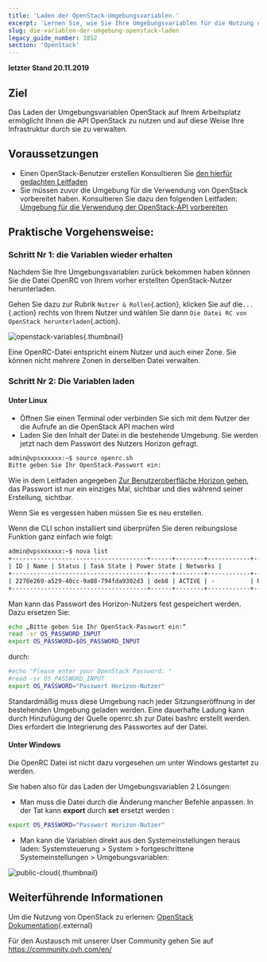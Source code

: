 ```yaml
---
title: 'Laden der OpenStack-Umgebungsvariablen.'
excerpt: 'Lernen Sie, wie Sie Ihre Umgebungsvariablen für die Nutzung der API von OpenStack laden können'
slug: die-variablen-der-umgebung-openstack-laden
legacy_guide_number: 1852
section: 'OpenStack'
---
```


**letzter Stand 20.11.2019**

## Ziel

Das Laden der Umgebungsvariablen OpenStack auf Ihrem Arbeitsplatz ermöglicht Ihnen die API OpenStack zu nutzen und auf diese Weise Ihre Infrastruktur durch sie zu verwalten.


## Voraussetzungen
- Einen OpenStack-Benutzer erstellen Konsultieren Sie [den hierfür gedachten Leitfaden](https://docs.ovh.com/de/public-cloud/erstellung_eines_zugangs_zu_horizon/)
- Sie müssen zuvor die Umgebung für die Verwendung von OpenStack vorbereitet haben. Konsultieren Sie dazu den folgenden Leitfaden: [Umgebung für die Verwendung der OpenStack-API vorbereiten](https://docs.ovh.com/de/public-cloud/vorbereitung_der_umgebung_fur_die_verwendung_der_openstack_api/)

## Praktische Vorgehensweise:

### Schritt Nr 1: die Variablen wieder erhalten

Nachdem Sie Ihre Umgebungsvariablen zurück bekommen haben können Sie die Datei OpenRC von Ihrem vorher erstellten OpenStack-Nutzer herunterladen.

Gehen Sie dazu zur Rubrik `Nutzer & Rollen`{.action}, klicken Sie auf die`...`{.action} rechts von Ihrem Nutzer und wählen Sie dann `Die Datei RC von OpenStack herunterladen`{.action}.

![openstack-variables](images/pciopenstackvariables1.png){.thumbnail}

Eine OpenRC-Datei entspricht einem Nutzer und auch einer Zone. Sie können nicht mehrere Zonen in derselben Datei verwalten.

### Schritt Nr 2: Die Variablen laden

#### **Unter Linux**

* Öffnen Sie einen Terminal oder verbinden Sie sich mit dem Nutzer der die Aufrufe an die OpenStack API machen wird
* Laden Sie den Inhalt der Datei in die bestehende Umgebung. Sie werden jetzt nach dem Passwort des Nutzers Horizon gefragt.

```bash
admin@vpsxxxxxx:~$ source openrc.sh
Bitte geben Sie Ihr OpenStack-Passwort ein:
```

Wie in dem Leitfaden angegeben [Zur Benutzeroberfläche Horizon gehen](https://docs.ovh.com/de/public-cloud/erstellung_eines_zugangs_zu_horizon/), das Passwort ist nur ein einziges Mal, sichtbar und dies während seiner Erstellung, sichtbar.

Wenn Sie es vergessen haben müssen Sie es neu erstellen.

Wenn die CLI schon installiert sind überprüfen Sie deren reibungslose Funktion ganz einfach wie folgt:

```bash
admin@vpsxxxxxx:~$ nova list
+--------------------------------------+------+--------+------------+-------------+------------------------+
| ID | Name | Status | Task State | Power State | Networks |
+--------------------------------------+------+--------+------------+-------------+------------------------+
| 2278e269-a529-40cc-9a08-794fda9302d3 | deb8 | ACTIVE | -          | Running     | Ext-Net=xx.xxx.xx.xxx |
+--------------------------------------+------+--------+------------+-------------+------------------------+
```

Man kann das Passwort des Horizon-Nutzers fest gespeichert werden. Dazu ersetzen Sie:

```bash
echo „Bitte geben Sie Ihr OpenStack-Passwort ein:“
read -sr OS_PASSWORD_INPUT
export OS_PASSWORD=$OS_PASSWORD_INPUT
```

durch:

```bash
#echo "Please enter your OpenStack Password: "
#read -sr OS_PASSWORD_INPUT
export OS_PASSWORD="Passwort Horizon-Nutzer"
```

Standardmäßig muss diese Umgebung nach jeder Sitzungseröffnung in der bestehenden Umgebung geladen werden.  Eine dauerhafte Ladung kann durch Hinzufügung der Quelle openrc.sh zur Datei bashrc erstellt werden. Dies erfordert die Integrierung des Passwortes auf der Datei. 


#### **Unter Windows**

Die OpenRC Datei ist nicht dazu vorgesehen um unter Windows gestartet zu werden.

Sie haben also für das Laden der Umgebungsvariablen 2 Lösungen:

- Man muss die Datei durch die Änderung mancher Befehle anpassen. In der Tat kann **export** durch **set**  ersetzt werden :

```bash
export OS_PASSWORD="Passwort Horizon-Nutzer"
```

- Man kann die Variablen direkt aus den Systemeinstellungen heraus laden: Systemsteuerung > System > fortgeschrittene Systemeinstellungen > Umgebungsvariablen:


![public-cloud](images/pciopenstackvariables2.png){.thumbnail}

## Weiterführende Informationen

Um die Nutzung von OpenStack zu erlernen: [OpenStack Dokumentation](https://docs.openstack.org/train/){.external}

Für den Austausch mit unserer User Community gehen Sie auf <https://community.ovh.com/en/>
